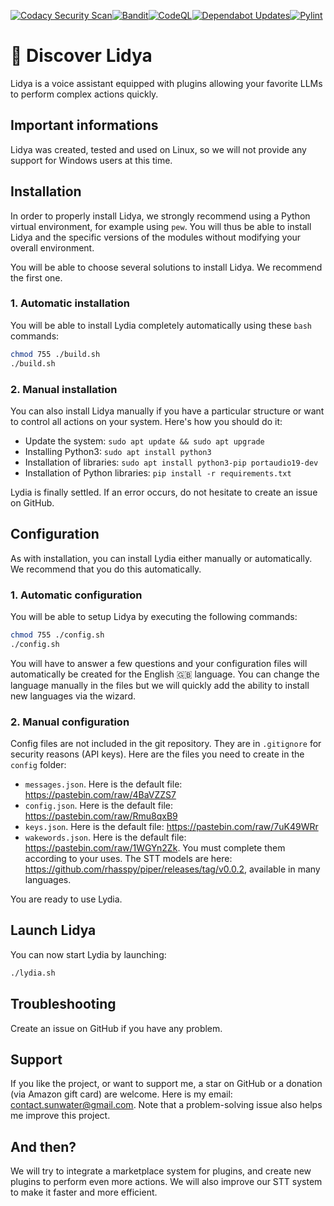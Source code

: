 [![Codacy Security Scan](https://github.com/sunwaterdev/Lidya/actions/workflows/codacy.yml/badge.svg)](https://github.com/sunwaterdev/Lidya/actions/workflows/codacy.yml)[![Bandit](https://github.com/sunwaterdev/Lidya/actions/workflows/bandit.yml/badge.svg)](https://github.com/sunwaterdev/Lidya/actions/workflows/bandit.yml)[![CodeQL](https://github.com/sunwaterdev/Lidya/actions/workflows/codeql.yml/badge.svg)](https://github.com/sunwaterdev/Lidya/actions/workflows/codeql.yml)[![Dependabot Updates](https://github.com/sunwaterdev/Lidya/actions/workflows/dependabot/dependabot-updates/badge.svg)](https://github.com/sunwaterdev/Lidya/actions/workflows/dependabot/dependabot-updates)[![Pylint](https://github.com/sunwaterdev/Lidya/actions/workflows/pylint.yml/badge.svg)](https://github.com/sunwaterdev/Lidya/actions/workflows/pylint.yml)
# 🤖 Discover Lidya
Lidya is a voice assistant equipped with plugins allowing your favorite LLMs to perform complex actions quickly.

## Important informations
Lidya was created, tested and used on Linux, so we will not provide any support for Windows users at this time.

## Installation
In order to properly install Lidya, we strongly recommend using a Python virtual environment, for example using `pew`. You will thus be able to install Lidya and the specific versions of the modules without modifying your overall environment.

You will be able to choose several solutions to install Lidya. We recommend the first one.

### 1. Automatic installation
You will be able to install Lydia completely automatically using these `bash` commands:
```sh
chmod 755 ./build.sh
./build.sh
```

### 2. Manual installation
You can also install Lidya manually if you have a particular structure or want to control all actions on your system. Here's how you should do it:
 - Update the system: `sudo apt update && sudo apt upgrade`
 - Installing Python3: `sudo apt install python3`
 - Installation of libraries: `sudo apt install python3-pip portaudio19-dev`
 - Installation of Python libraries: `pip install -r requirements.txt`


Lydia is finally settled. If an error occurs, do not hesitate to create an issue on GitHub.

## Configuration
As with installation, you can install Lydia either manually or automatically. We recommend that you do this automatically.

### 1. Automatic configuration
You will be able to setup Lidya by executing the following commands:
```sh
chmod 755 ./config.sh
./config.sh
```
You will have to answer a few questions and your configuration files will automatically be created for the English 🇬🇧 language. You can change the language manually in the files but we will quickly add the ability to install new languages ​​via the wizard.

### 2. Manual configuration

Config files are not included in the git repository. They are in `.gitignore` for security reasons (API keys). Here are the files you need to create in the `config` folder:
 - `messages.json`. Here is the default file: https://pastebin.com/raw/4BaVZZS7
 - `config.json`. Here is the default file: https://pastebin.com/raw/Rmu8qxB9
 - `keys.json`. Here is the default file: https://pastebin.com/raw/7uK49WRr
 - `wakewords.json`. Here is the default file: https://pastebin.com/raw/1WGYn2Zk.
You must complete them according to your uses. The STT models are here: https://github.com/rhasspy/piper/releases/tag/v0.0.2, available in many languages.

You are ready to use Lydia.

## Launch Lidya
You can now start Lydia by launching:
```sh
./lydia.sh
```

## Troubleshooting
Create an issue on GitHub if you have any problem.

## Support
If you like the project, or want to support me, a star on GitHub or a donation (via Amazon gift card) are welcome. Here is my email: contact.sunwater@gmail.com.
Note that a problem-solving issue also helps me improve this project.

## And then?
We will try to integrate a marketplace system for plugins, and create new plugins to perform even more actions.
We will also improve our STT system to make it faster and more efficient.
